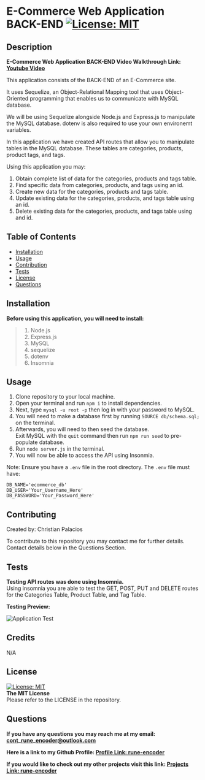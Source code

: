 # E-Commerce Web Application BACK-END [![License: MIT](https://img.shields.io/badge/License-MIT-yellow.svg)](https://opensource.org/licenses/MIT) 

 ## Description
 
  **E-Commerce Web Application BACK-END Video Walkthrough Link: [Youtube Video](https://www.youtube.com/watch?v=UUwZrEMcCjw)** 
  
  This application consists of the BACK-END of an E-Commerce site.  

  It uses Sequelize, an Object-Relational Mapping tool that uses Object-Oriented programming that enables us to communicate with MySQL database.  

  We will be using Sequelize alongside Node.js and Express.js to manipulate the MySQL database. dotenv is also required to use your own environemt variables. 
  
  In this application we have created API routes that allow you to manipulate tables in the MySQL database. These tables are categories, products, product tags, and tags. 

  Using this application you may:
  1. Obtain complete list of data for the categories, products and tags table.
  2. Find specific data from categories, products, and tags using an id.
  3. Create new data for the categories, products and tags table.
  4. Update existing data for the categories, products, and tags table using an id.
  5. Delete existing data for the categories, products, and tags table using and id.
 
 ## Table of Contents
 
 - [Installation](#installation)
 - [Usage](#usage)
 - [Contribution](#contribution)
 - [Tests](#tests)
 - [License](#license)
 - [Questions](#Questions)

 ## Installation
 
 **Before using this application, you will need to install:**  
>1. Node.js  
>2. Express.js  
>3. MySQL  
>4. sequelize  
>5. dotenv  
>6. Insomnia 
 
 ## Usage
 
 1. Clone repository to your local machine.
 2. Open your terminal and run `npm i` to install dependencies.
 3. Next, type `mysql -u root -p` then log in with your password to MySQL. 
 4. You will need to make a database first by running `SOURCE db/schema.sql;` on the terminal.  
 5. Afterwards, you will need to then seed the database.  
 Exit MySQL with the `quit` command then run `npm run seed` to pre-populate database.  
 6. Run `node server.js` in the terminal.  
 7. You will now be able to access the API using Insonmia. 

Note: Ensure you have a `.env` file in the root directory. The `.env` file must have:  
```
DB_NAME='ecommerce_db' 
DB_USER='Your_Username_Here' 
DB_PASSWORD='Your_Password_Here'
```
 
 ## Contributing
 
 Created by: Christian Palacios
 
 To contribute to this repository you may contact me for further details.  
 Contact details below in the Questions Section.
 
 ## Tests
 
**Testing API routes was done using Insomnia.**  
Using insomnia you are able to test the GET, POST, PUT and DELETE routes for the Categories Table, Product Table, and Tag Table. 

**Testing Preview:**  

![Application Test](./assets/screenshots/E-Commerce-Screenshot.gif) 

 ## Credits

N/A
 
 ## License

 [![License: MIT](https://img.shields.io/badge/License-MIT-yellow.svg)](https://opensource.org/licenses/MIT)  
 **The MIT License**  
 Please refer to the LICENSE in the repository.

 ## Questions
 
 **If you have any questions you may reach me at my email: [cont_rune_encoder@outlook.com](mailto:cont_rune_encoder@outlook.com)**  

 **Here is a link to my Github Profile: [Profile Link: rune-encoder](https://github.com/rune-encoder)**  

 **If you would like to check out my other projects visit this link: [Projects Link: rune-encoder](https://github.com/rune-encoder?tab=repositories)**  
    
